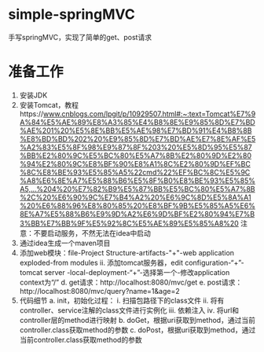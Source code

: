 # simple-springMVC
手写springMVC，实现了简单的get、post请求
# 准备工作
1. 安装JDK
2. 安装Tomcat，教程https://www.cnblogs.com/lpgit/p/10929507.html#:~:text=Tomcat%E7%9A%84%E5%AE%89%E8%A3%85%E4%B8%8E%E9%85%8D%E7%BD%AE%201%20%E5%8E%BB%E5%AE%98%E7%BD%91%E4%B8%8B%E8%BD%BD%202%20%E9%85%8D%E7%BD%AE%E7%8E%AF%E5%A2%83%E5%8F%98%E9%87%8F%203%20%E5%8D%95%E5%87%BB%E2%80%9C%E5%BC%80%E5%A7%8B%E2%80%9D%E2%80%94%E2%80%9C%E8%BF%90%E8%A1%8C%E2%80%9D%EF%BC%8C%E8%BE%93%E5%85%A5%22cmd%22%EF%BC%8C%E5%9C%A8%E6%8E%A7%E5%88%B6%E5%8F%B0%E8%BE%93%E5%85%A5,...%204%20%E7%82%B9%E5%87%BB%E5%BC%80%E5%A7%8B%2C%20%E6%90%9C%E7%B4%A2%20%E6%9C%8D%E5%8A%A1%20%E6%88%96%E8%80%85%20%E8%BF%9B%E5%85%A5%E6%8E%A7%E5%88%B6%E9%9D%A2%E6%9D%BF%E2%80%94%E7%B3%BB%E7%BB%9F%E5%92%8C%E5%AE%89%E5%85%A8%20
注意：不要启动服务，不然无法在idea中启动
3. 通过idea生成一个maven项目
4. 添加web模块：file-Project Structure-artifacts-"+"-web application exploded-from modules
    ⅱ. 添加tomcat服务器，edit configuration-“+”-tomcat server -local-deployment-“+”-选择第一个-修改application context为“/”
  d. get请求：http://localhost:8080/mvc/get
  e. post请求：http://localhost:8080/mvc/query?name=1&age=2
5. 代码细节
  a. init，初始化过程：
    ⅰ. 扫描包路径下的class文件
    ⅱ. 将有controller、service注解的class文件进行实例化
    ⅲ. 依赖注入
    ⅳ. 将url和controller层的method进行映射
  b. doGet，根据uri获取到method，通过当前controller.class获取method的参数
  c. doPost，根据uri获取到method，通过当前controller.class获取method的参数
